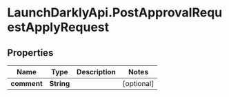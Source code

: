 # LaunchDarklyApi.PostApprovalRequestApplyRequest

## Properties

Name | Type | Description | Notes
------------ | ------------- | ------------- | -------------
**comment** | **String** |  | [optional] 


